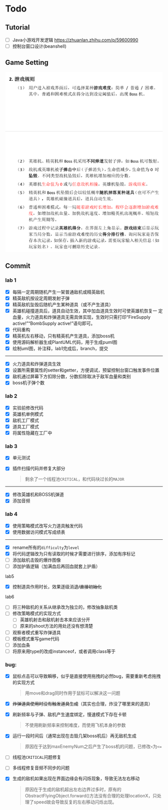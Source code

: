 # Todo

## Tutorial

- [ ] Java小游戏开发逻辑 https://zhuanlan.zhihu.com/p/59600990 
- [ ] 控制台窗口设计(beanshell)

## Game Setting

![image-20220321120554609](assets/image-20220321120554609.png)

## Commit

### lab 1

- [x] 每隔一定周期随机产生一架普通敌机或精英敌机
- [x] 精英敌机按设定周期发射子弹
- [x] 精英敌机坠毁后随机产生某种道具（或不产生道具）
- [x] 英雄机碰撞道具后，道具自动生效，其中加血道具生效时可使英雄机恢复一
  定血量，火力道具和炸弹道具无需具体实现，生效时只需打印“FireSupply
  active!”“BombSupply active!”语句即可。
- [x] 代码重构
- [x] 精英机左右移动，只有精英机产生道具，添加boss机
- [x] 使用源码解析器生成PlantUML代码，用于生成puml图
- [x] 绘制uml图，补注释，lab1完成后，branch，提交

---

- [x] 火力道具和炸弹道具生效
- [x] 设置所需要属性的setter和getter，方便调试，预留控制台窗口触发事件位置
- [x] 敌机通过屏幕下方扣除分数，分数扣除取决于敌军血量和类别
- [x] boss机子弹个数

### lab 2

- [x] 实验前修改代码
- [x] 英雄机单例模式
- [x] 敌机工厂模式
- [x] 道具工厂模式
- [x] 将属性隐藏在工厂中

### lab 3

- [x] 单元测试

- [x] 插件扫描代码并修复大部分

  > 剩余了一个线程池`CRITICAL`，和代码块过长的`MAJOR`

---

- [x] 修改英雄机和BOSS机弹道
- [x] 添加音频

### lab 4

- [x] 使用策略模式改写火力道具触发代码
- [x] 使用数据访问模式写成绩表

---

- [x] rename所有的`difficulty`为`level`
- [x] 将代码逻辑改为只有读取的时候才需要进行排序，添加有序标记
- [ ] 添加敌机击毁的爆炸图像
- [ ] 添加护盾逻辑（加满血后再回血就套上护盾）

lab5

- [x] 控制道具作用时长，效果逐级消退~~/直接初始化~~

lab6

- [ ] 将三种敌机的关系从继承改为独立的，修改抽象敌机类
- [ ] 修改策略模式的实现方式
  - [ ] 英雄机射击和敌机射击本来应该分开
  - [ ] 原来的shoot方法的用处还没有想清楚

- [ ] 观察者模式重写炸弹道具
- [ ] 模板模式重写game代码
- [ ] 添加血条
- [ ] 将原来用type的改成instanceof，或者调用class等于

### bug:

- [x] 鼠标点击可以导致瞬移，似乎是直接使用拖拽的必然bug，需要重新考虑拖拽的实现方式

  > 用move和drag同时作用于鼠标可以解决这一问题

- [x] ~~炸弹道具使用时没有触发道具生成~~（其实也合理，炸没了哪里来的道具）

- [x] 刷新频率与子弹、敌机产生速度绑定，慢速模式下存在卡顿

  > 不使用刷新频率来控制难度，而使用飞机本身的参数

- [x] 运行一段时间后（通常出现在击毁几架boss机后）再无敌机生成

  > 原因在于达到maxEnemyNum之后产生了boss机的问题，已修改`<`为`<=`
  > 

- [ ] 线程池`CRITICAL`问题修复

- [ ] 多线程修复音频不同步的问题

- [x] 生成的敌机如果出现在界面边缘会有闪烁现象，导致无法左右移动

  > 原因在于生成的敌机超出左右边界过多时，原有的ObstractFlyingObject.forward()方法没有合理的处理locationX，只处理了speed故会导致反复的左右移动闪烁出现。

